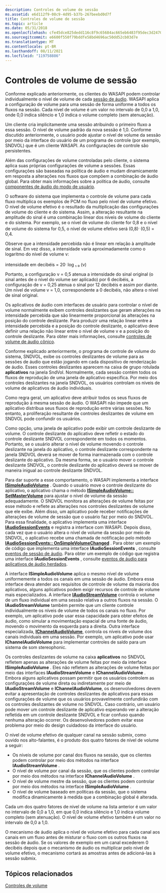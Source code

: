 ```yaml
---
description: Controles de volume de sessão
ms.assetid: e6d112f9-08c9-4d95-b37b-267beebd0d7f
title: Controles de volume de sessão
ms.topic: article
ms.date: 05/31/2018
ms.openlocfilehash: cfe45dce825dedd116c8f9c65684ac665eb6483f95dec3d247071f66408e8ed2
ms.sourcegitcommit: e6600f550f79bddfe58bd4696ac50dd52cb03d7e
ms.translationtype: MT
ms.contentlocale: pt-BR
ms.lasthandoff: 08/11/2021
ms.locfileid: "119758886"
---
```

# <a name="session-volume-controls"></a>Controles de volume de sessão

Conforme explicado anteriormente, os clientes do WASAPI podem controlar individualmente o nível de volume de cada [sessão de áudio](audio-sessions.md). WASAPI aplica a configuração de volume para uma sessão de forma uniforme a todos os fluxos na sessão. Cada nível de volume é um valor no intervalo de 0,0 a 1,0, onde 0,0 indica silêncio e 1,0 indica o volume completo (sem atenuação).

Um cliente cria implicitamente uma sessão atribuindo o primeiro fluxo a essa sessão. O nível de volume padrão da nova sessão é 1,0. Conforme discutido anteriormente, o usuário pode ajustar o nível de volume da sessão por meio da interface do usuário de um programa de controle (por exemplo, SNDVOL) que é um cliente WASAPI. As configurações de controle são persistentes.

Além das configurações de volume controladas pelo cliente, o sistema aplica suas próprias configurações de volume a sessões. Essas configurações são baseadas na política de áudio e mudam dinamicamente em resposta a alterações nos fluxos que compõem a combinação de áudio global. Para obter mais informações sobre a política de áudio, consulte [componentes de áudio do modo de usuário](user-mode-audio-components.md).

O software do sistema que implementa o controle de volume para cada fluxo multiplica os exemplos de PCM no fluxo pelo nível de volume efetivo. O nível de volume efetivo é o resultado da multiplicação das configurações de volume do cliente e do sistema. Assim, a alteração resultante na amplitude do sinal é uma combinação linear dos níveis de volume do cliente e do sistema. Por exemplo, se o nível de volume do cliente for 0,8 e o nível de volume do sistema for 0,5, o nível de volume efetivo será (0,8)<sup>.</sup> (0,5) = 0,4.

Observe que a intensidade percebida não é linear em relação à amplitude de sinal. Em vez disso, a intensidade varia aproximadamente como o logaritmo do nível de volume v:

intensidade em decibéis = 20<sup>.</sup> log ₁ ₀ (v)

Portanto, a configuração v = 0,5 atenua a intensidade do sinal original (o sinal antes de o nível do volume ser aplicado) por 6 decibéis, a configuração de v = 0,25 atenua o sinal por 12 decibéis e assim por diante. Um nível de volume v = 1,0, correspondente a 0 decibéis, não altera o nível de sinal original.

Os aplicativos de áudio com interfaces de usuário para controlar o nível de volume normalmente exibem controles deslizantes que geram alterações na intensidade percebida que são linearmente proporcional às alterações na posição do controle deslizante. Para produzir uma relação linear entre a intensidade percebida e a posição do controle deslizante, o aplicativo deve definir uma relação não linear entre o nível de volume v e a posição do controle deslizante. Para obter mais informações, consulte [controles de volume de áudio cônico](audio-tapered-volume-controls.md).

Conforme explicado anteriormente, o programa de controle de volume do sistema, SNDVOL, exibe os controles deslizantes de volume para as sessões de áudio que estão jogando em cada dispositivo de renderização de áudio. Esses controles deslizantes aparecem na caixa de grupo rotulada **aplicativos** na janela SndVol. Normalmente, cada sessão contém todos os fluxos de reprodução de uma janela de aplicativo específica. Por meio dos controles deslizantes na janela SNDVOL, os usuários controlam os níveis de volume de aplicativos de áudio individuais.

Como regra geral, um aplicativo deve atribuir todos os seus fluxos de reprodução à mesma sessão de áudio. O WASAPI não impede que um aplicativo distribua seus fluxos de reprodução entre várias sessões. No entanto, a proliferação resultante de controles deslizantes de volume em SNDVOL pode confundir os usuários.

Como opção, uma janela de aplicativo pode exibir um controle deslizante de volume. O controle deslizante do aplicativo deve refletir o estado do controle deslizante SNDVOL correspondente em todos os momentos. Portanto, se o usuário alterar o nível de volume movendo o controle deslizante na janela do aplicativo, o controle deslizante correspondente na janela SNDVOL deverá se mover de forma inarmazenada com o controle deslizante do aplicativo. Da mesma forma, se o usuário mover o controle deslizante SNDVOL, o controle deslizante do aplicativo deverá se mover de maneira inigual ao controle deslizante SNDVOL.

Para dar suporte a esse comportamento, o WASAPI implementa a interface [**ISimpleAudioVolume**](/windows/desktop/api/Audioclient/nn-audioclient-isimpleaudiovolume) . Quando o usuário move o controle deslizante do aplicativo, o aplicativo chama o método [**ISimpleAudioVolume:: SetMasterVolume**](/windows/desktop/api/Audioclient/nf-audioclient-isimpleaudiovolume-setmastervolume) para ajustar o nível de volume da sessão adequadamente. O SNDVOL monitora as alterações de volume feitas por esse método e reflete as alterações nos controles deslizantes de volume que ele exibe. Além disso, um aplicativo pode receber notificações de alterações de volume de sessão que o usuário faz por meio do SNDVOL. Para essa finalidade, o aplicativo implementa uma interface [**IAudioSessionEvents**](/windows/desktop/api/Audiopolicy/nn-audiopolicy-iaudiosessionevents) e registra a interface com WASAPI. Depois disso, cada vez que o usuário altera o nível de volume da sessão por meio de SNDVOL, o aplicativo recebe uma chamada de notificação pelo método [**IAudioSessionEvents:: OnSimpleVolumeChanged**](/windows/desktop/api/Audiopolicy/nf-audiopolicy-iaudiosessionevents-onsimplevolumechanged) . Para obter um exemplo de código que implementa uma interface **IAudioSessionEvents** , consulte [eventos de sessão de áudio](audio-session-events.md). Para obter um exemplo de código que registra uma interface **IAudioSessionEvents** , consulte [eventos de áudio para aplicativos de áudio herdados](audio-events-for-legacy-audio-applications.md).

A interface **ISimpleAudioVolume** aplica o mesmo nível de volume uniformemente a todos os canais em uma sessão de áudio. Embora essa interface deva atender aos requisitos de controle de volume da maioria dos aplicativos, alguns aplicativos podem exigir recursos de controle de volume mais especializados. A interface [**IAudioStreamVolume**](/windows/desktop/api/Audioclient/nn-audioclient-iaudiostreamvolume) controla o volume de um fluxo individual em uma sessão relativa a outros fluxos na sessão. O **IAudioStreamVolume** também permite que um cliente controle individualmente os níveis de volume de todos os canais no fluxo. Por exemplo, um aplicativo pode usar essa capacidade para obter efeitos de áudio, como simular a movimentação espacial de uma fonte de áudio, movendo o movimento da esquerda para a direita. Outra interface especializada, [**IChannelAudioVolume**](/windows/desktop/api/Audioclient/nn-audioclient-ichannelaudiovolume), controla os níveis de volume dos canais individuais em uma sessão. Por exemplo, um aplicativo pode usar **IChannelAudioVolume** para implementar controles de saldo para um sistema de som stereophonic.

Os controles deslizantes de volume na caixa **aplicativos** no SNDVOL refletem apenas as alterações de volume feitas por meio da interface **ISimpleAudioVolume** . Eles não refletem as alterações de volume feitas por meio das interfaces **IAudioStreamVolume** e **IChannelAudioVolume** . Embora alguns aplicativos possam permitir que os usuários controlem as configurações de volume direta ou indiretamente por meio de **IAudioStreamVolume** e **IChannelAudioVolume**, os desenvolvedores devem evitar a apresentação de controles deslizantes de aplicativos para essas configurações de volume que os usuários provavelmente confundirão com os controles deslizantes de volume no SNDVOL. Caso contrário, um usuário pode mover um controle deslizante de aplicativo esperando ver a alteração refletida em um controle deslizante SNDVOL e ficar confuso quando nenhuma alteração ocorrer. Os desenvolvedores podem evitar esse problema por meio do design cuidadoso da interface do usuário.

O nível de volume efetivo de qualquer canal na sessão submix, como ouvido nos alto-falantes, é o produto dos quatro fatores de nível de volume a seguir:

-   Os níveis de volume por canal dos fluxos na sessão, que os clientes podem controlar por meio dos métodos na interface **IAudioStreamVolume** .
-   O nível de volume por canal da sessão, que os clientes podem controlar por meio dos métodos na interface **IChannelAudioVolume** .
-   O nível de volume mestre da sessão, que os clientes podem controlar por meio dos métodos na interface **ISimpleAudioVolume** .
-   O nível de volume baseado em políticas da sessão, que o sistema modifica dinamicamente à medida que a combinação global é alterada.

Cada um dos quatro fatores de nível de volume na lista anterior é um valor no intervalo de 0,0 a 1,0, em que 0,0 indica silêncio e 1,0 indica volume completo (sem atenuação). O nível de volume efetivo também é um valor no intervalo de 0,0 a 1,0.

O mecanismo de áudio aplica o nível de volume efetivo para cada canal aos canais em um fluxo antes de misturar o fluxo com os outros fluxos na sessão de áudio. Se os valores de exemplo em um canal excederem 0 decibéis depois que o mecanismo de áudio os multiplicar pelo nível de volume efetivo, o mecanismo cortará as amostras antes de adicioná-las à sessão submix.

## <a name="related-topics"></a>Tópicos relacionados

<dl> <dt>

[Controles de volume](volume-controls.md)
</dt> </dl>

 

 



